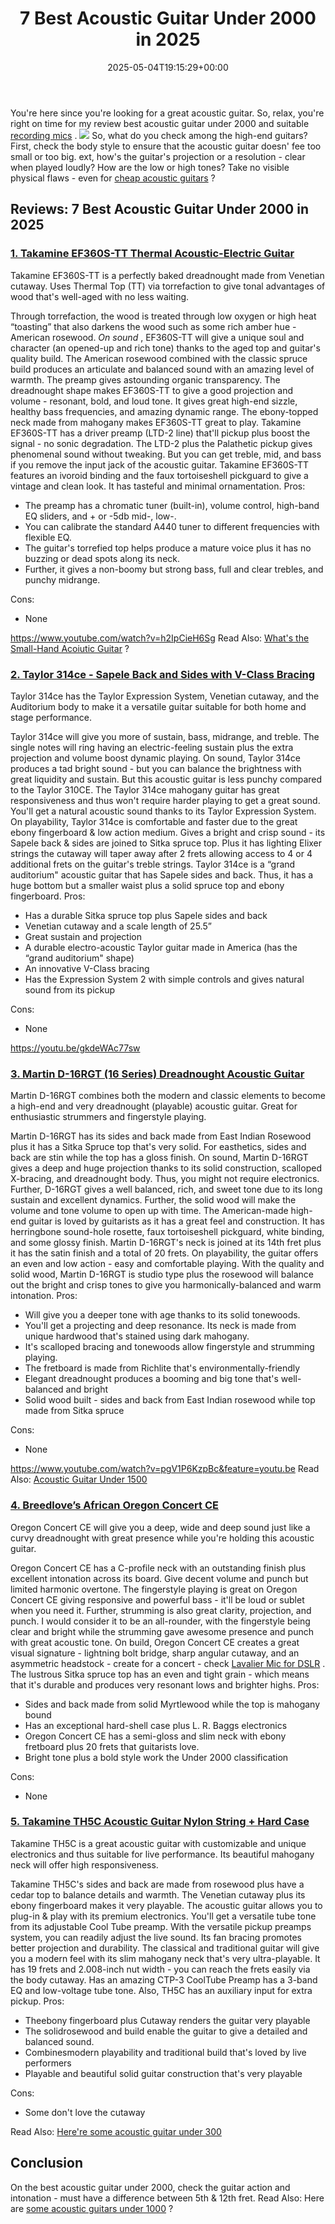 ﻿---
layout: post
title: 7 Best Acoustic Guitar Under 2000 in 2025
date: '2025-05-04T19:15:29+00:00'
categories:
- Acoustic Guitars
tags: []
slug: /best-acoustic-guitar-under-2000/
lastmod: 2025-05-07T12:21:23+03:00
---

You're here since you're looking for a great acoustic guitar. So, relax, you're right on time for my review best acoustic guitar under 2000 and suitable
[recording mics](https://pestpolicy.com/best-mics-for-recording-acoustic-guitar/)
.
![](/assets/img/12/Pest-Control.jpg)
So, what do you check among the high-end guitars? First, check the body style to ensure that the acoustic guitar doesn' fee too small or too big.
ext, how's the guitar's projection or a resolution - clear when played loudly? How are the low or high tones? Take no visible physical flaws - even for
[cheap acoustic guitars](https://pestpolicy.com/best-acoustic-guitar-under-500/)
?
## Reviews: 7 Best Acoustic Guitar Under 2000 in 2025
### [1. Takamine EF360S-TT Thermal Acoustic-Electric Guitar](https://www.amazon.com/dp/B01AYFA06Y/?tag=p-policy-20)
Takamine EF360S-TT is a perfectly baked dreadnought made from Venetian cutaway. Uses Thermal Top (TT) via torrefaction to give tonal advantages of wood that's well-aged with no less waiting.

Through torrefaction, the wood is treated through low oxygen or high heat “toasting” that also darkens the wood such as some rich amber hue - American rosewood.
*On sound*
, EF360S-TT will give a unique soul and character (an opened-up and rich tone) thanks to the aged top and guitar's quality build.
The American rosewood combined with the classic spruce build produces an articulate and balanced sound with an amazing level of warmth. The preamp gives astounding organic transparency.
The dreadnought shape makes EF360S-TT to give a good projection and volume - resonant, bold, and loud tone. It gives great high-end sizzle, healthy bass frequencies, and amazing dynamic range.
The ebony-topped neck made from mahogany makes EF360S-TT great to play. Takamine EF360S-TT has a driver preamp (LTD-2 line) that'll pickup plus boost the signal - no sonic degradation.
The LTD-2 plus the Palathetic pickup gives phenomenal sound without tweaking. But you can get treble, mid, and bass if you remove the input jack of the acoustic guitar.
Takamine EF360S-TT features an ivoroid binding and the faux tortoiseshell pickguard to give a vintage and clean look. It has tasteful and minimal ornamentation.
Pros:
- The preamp has a chromatic tuner (built-in), volume control, high-band EQ sliders, and + or -5db mid-, low-.
- You can calibrate the standard A440 tuner to different frequencies with flexible EQ.
- The guitar's torrefied top helps produce a mature voice plus it has no buzzing or dead spots along its neck.
- Further, it gives a non-boomy but strong bass, full and clear trebles, and punchy midrange.

Cons:
- None

https://www.youtube.com/watch?v=h2IpCieH6Sg
Read Also:
[What's the Small-Hand Acoiutic Guitar](https://pestpolicy.com/best-acoustic-guitar-for-small-hands/)
?
### [2. Taylor 314ce - Sapele Back and Sides with V-Class Bracing](https://www.amazon.com/dp/B07F7P4L9K/?tag=p-policy-20)
Taylor 314ce has the Taylor Expression System, Venetian cutaway, and the Auditorium body to make it a versatile guitar suitable for both home and stage performance.

Taylor 314ce will give you more of sustain, bass, midrange, and treble. The single notes will ring having an electric-feeling sustain plus the extra projection and volume boost dynamic playing.
On sound, Taylor 314ce produces a tad bright sound - but you can balance the brightness with great liquidity and sustain. But this acoustic guitar is less punchy compared to the Taylor 310CE.
The Taylor 314ce mahogany guitar has great responsiveness and thus won't require harder playing to get a great sound. You'll get a natural acoustic sound thanks to its Taylor Expression System.
On playability, Taylor 314ce is comfortable and faster due to the great ebony fingerboard & low action medium. Gives a bright and crisp sound - its Sapele back & sides are joined to Sitka spruce top.
Plus it has lighting Elixer strings the cutaway will taper away after 2 frets allowing access to 4 or 4 additional frets on the guitar's treble strings.
Taylor 314ce is a “grand auditorium" acoustic guitar that has Sapele sides and back. Thus, it has a huge bottom but a smaller waist plus a solid spruce top and ebony fingerboard.
Pros:
- Has a durable Sitka spruce top plus Sapele sides and back
- Venetian cutaway and a scale length of 25.5”
- Great sustain and projection
- A durable electro-acoustic Taylor guitar made in America (has the “grand auditorium" shape)
- An innovative V-Class bracing
- Has the Expression System 2 with simple controls and gives natural sound from its pickup

Cons:
- None

https://youtu.be/gkdeWAc77sw
### [3. Martin D-16RGT (16 Series) Dreadnought Acoustic Guitar](https://www.amazon.com/dp/B001R2JRFY/?tag=p-policy-20)
Martin D-16RGT combines both the modern and classic elements to become a high-end and very dreadnought (playable) acoustic guitar. Great for enthusiastic strummers and fingerstyle playing.

Martin D-16RGT has its sides and back made from East Indian Rosewood plus it has a Sitka Spruce top that's very solid. For easthetics, sides and back are stin while the top has a gloss finish.
On sound, Martin D-16RGT gives a deep and huge projection thanks to its solid construction, scalloped X-bracing, and dreadnought body. Thus, you might not require electronics.
Further, D-16RGT gives a well balanced, rich, and sweet tone due to its long sustain and excellent dynamics. Further, the solid wood will make the volume and tone volume to open up with time.
The American-made high-end guitar is loved by guitarists as it has a great feel and construction. It has herringbone sound-hole rosette, faux tortoiseshell pickguard, white binding, and some glossy finish.
Martin D-16RGT's neck is joined at its 14th fret plus it has the satin finish and a total of 20 frets. On playability, the guitar offers an even and low action - easy and comfortable playing.
With the quality and solid wood, Martin D-16RGT is studio type plus the rosewood will balance out the bright and crisp tones to give you harmonically-balanced and warm intonation.
Pros:
- Will give you a deeper tone with age thanks to its solid tonewoods.
- You'll get a projecting and deep resonance. Its neck is made from unique hardwood that's stained using dark mahogany.
- It's scalloped bracing and tonewoods allow fingerstyle and strumming playing.
- The fretboard is made from Richlite that's environmentally-friendly
- Elegant dreadnought produces a booming and big tone that's well-balanced and bright
- Solid wood built - sides and back from East Indian rosewood while top made from Sitka spruce

Cons:
- None

https://www.youtube.com/watch?v=pgV1P6KzpBc&feature=youtu.be
Read Also:
[Acoustic Guitar Under 1500](https://pestpolicy.com/best-acoustic-guitar-under-1500/)
### [4. Breedlove’s African Oregon Concert CE](https://www.amazon.com/dp/B01MTFVZTL/?tag=p-policy-20)
Oregon Concert CE will give you a deep, wide and deep sound just like a curvy dreadnought with great presence while you're holding this acoustic guitar.

Oregon Concert CE has a C-profile neck with an outstanding finish plus excellent intonation across its board. Give decent volume and punch but limited harmonic overtone.
The fingerstyle playing is great on Oregon Concert CE giving responsive and powerful bass - it'll be loud or sublet when you need it. Further, strumming is also great clarity, projection, and punch.
I would consider it to be an all-rounder, with the fingerstyle being clear and bright while the strumming gave awesome presence and punch with great acoustic tone.
On build, Oregon Concert CE creates a great visual signature - lightning bolt bridge, sharp angular cutaway, and an asymmetric headstock - create for a concert - check
[Lavalier Mic for DSLR](https://pestpolicy.com/best-wireless-lavalier-mic-for-dslr/)
.
The lustrous Sitka spruce top has an even and tight grain - which means that it's durable and produces very resonant lows and brighter highs.
Pros:
- Sides and back made from solid Myrtlewood while the top is mahogany bound
- Has an exceptional hard-shell case plus L. R. Baggs electronics
- Oregon Concert CE has a semi-gloss and slim neck with ebony fretboard plus 20 frets that guitarists love.
- Bright tone plus a bold style work the Under 2000 classification

Cons:
- None

### [5. Takamine TH5C Acoustic Guitar Nylon String + Hard Case](https://www.amazon.com/dp/B01CF0WAR8/?tag=p-policy-20)
Takamine TH5C is a great acoustic guitar with customizable and unique electronics and thus suitable for live performance. Its beautiful mahogany neck will offer high responsiveness.

Takamine TH5C's sides and back are made from rosewood plus have a cedar top to balance details and warmth. The Venetian cutaway plus its ebony fingerboard makes it very playable.
The acoustic guitar allows you to plug-in & play with its premium electronics. You'll get a versatile tube tone from its adjustable Cool Tube preamp.
With the versatile
pickup preamps system, you can readily adjust the live sound. Its fan bracing promotes better projection and durability.
The classical and traditional guitar will give you a modern feel with its slim mahogany neck that's very ultra-playable. It has 19 frets and 2.008-inch nut width - you can reach the frets easily via the body cutaway.
Has an amazing CTP-3 CoolTube Preamp has a 3-band EQ and low-voltage tube tone. Also, TH5C has an auxiliary input for extra pickup.
Pros:
- Theebony fingerboard plus Cutaway renders the guitar very playable
- The solidrosewood and build enable the guitar to give a detailed and balanced sound.
- Combinesmodern playability and traditional build that's loved by live performers
- Playable and beautiful solid guitar construction that's very playable

Cons:
- Some don't love the cutaway

Read Also:
[Here're some acoustic guitar under 300](https://pestpolicy.com/best-acoustic-guitar-under-300/)
## Conclusion
On the best acoustic guitar under 2000, check the guitar action and intonation - must have a difference between 5th & 12th fret. Read Also: Here are
[some acoustic guitars under 1000](https://pestpolicy.com/best-acoustic-guitar-under-1000/)
?
